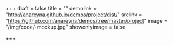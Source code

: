 +++
draft = false
title = ""
demolink = "http://anareyna.github.io/demos/project/dist/"
srclink = "https://github.com/anareyna/demos/tree/master/project"
image = "/img/code/-mockup.jpg"
showonlyimage = false

+++
